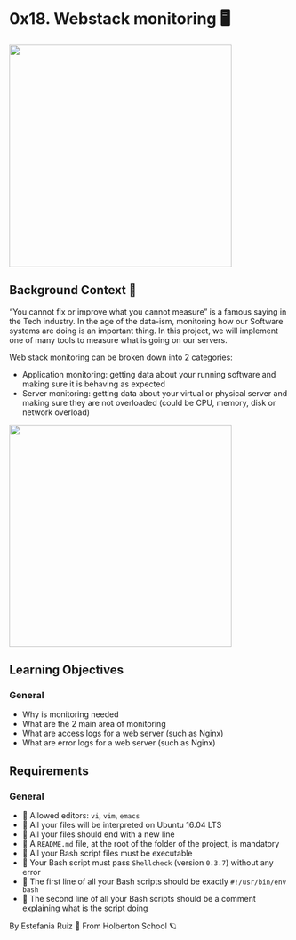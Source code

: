 # 0x18. Webstack monitoring 🖥️
<img src = "https://s3.amazonaws.com/intranet-projects-files/holbertonschool-sysadmin_devops/281/hb3pAsO.png" width = 400px length = 300px>

## Background Context 📑
“You cannot fix or improve what you cannot measure” is a famous saying in the Tech industry. In the age of the data-ism, monitoring how our Software systems are doing is an important thing. In this project, we will implement one of many tools to measure what is going on our servers.

Web stack monitoring can be broken down into 2 categories:

- Application monitoring: getting data about your running software and making sure it is behaving as expected
- Server monitoring: getting data about your virtual or physical server and making sure they are not overloaded (could be CPU, memory, disk or network overload)

<img src = "https://s3.amazonaws.com/intranet-projects-files/holbertonschool-sysadmin_devops/281/ktCXnhE.jpg" width = 400px length = 300px>

## Learning Objectives
### General
- Why is monitoring needed
- What are the 2 main area of monitoring
- What are access logs for a web server (such as Nginx)
- What are error logs for a web server (such as Nginx)
## Requirements
### General
- 🚩 Allowed editors: `vi`, `vim`, `emacs`
- 🚩 All your files will be interpreted on Ubuntu 16.04 LTS
- 🚩 All your files should end with a new line
- 🚩 A `README.md` file, at the root of the folder of the project, is mandatory
- 🚩 All your Bash script files must be executable
- 🚩 Your Bash script must pass `Shellcheck` (version `0.3.7`) without any error
- 🚩 The first line of all your Bash scripts should be exactly `#!/usr/bin/env bash`
- 🚩 The second line of all your Bash scripts should be a comment explaining what is the script doing

By Estefania Ruiz 🦌 From Holberton School 🪐